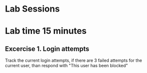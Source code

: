 # Lab Sessions
# Lab time 15 minutes

## Excercise 1. Login attempts
Track the current login attempts, if there are 3 failed attempts for the current user, than respond with "This user has been blocked"